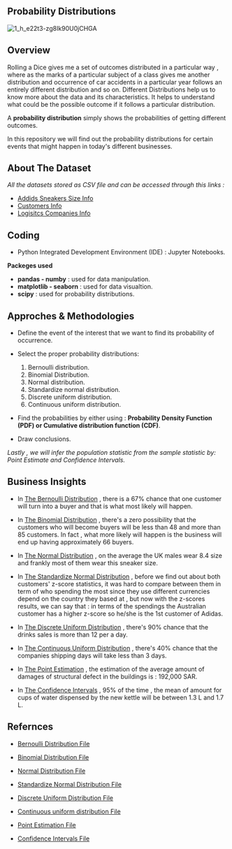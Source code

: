 ## Probability Distributions

![1_h_e22t3-zg8Ik90U0jCHGA](https://github.com/hayasalman/Probability-Distributions/assets/71796909/43629b35-22da-4d11-82b8-98b9f32ffac4)

## Overview

Rolling a Dice gives me a set of outcomes distributed in a particular way , where as the marks of a particular subject of a class gives me another distribution and occurrence of car accidents 
in a particular year follows an entirely different distribution and so on. 
Different Distributions help us to know more about the data and its characteristics. It helps to understand what could be the possible outcome if it follows a particular distribution.

A **probability distribution** simply shows the probabilities of getting different outcomes.

In this repository we will find out the probability distributions for certain events that might happen in today's different businesses.

## About The Dataset

 *All the datasets stored as CSV file and can be accessed through this links :*

- [Addids Sneakers Size Info](https://github.com/hayasalman/Probability-Distributions/blob/main/Datasets/adidas_data.csv)
- [Customers Info](https://github.com/hayasalman/Probability-Distributions/blob/main/Datasets/clients_data.csv)
- [Logisitcs Companies Info](https://github.com/hayasalman/Probability-Distributions/blob/main/Datasets/shipping_companies.csv)

## Coding

  -  Python Integrated Development Environment (IDE) : Jupyter Notebooks.

   **Packeges used** 
  * **pandas - numby** : used for data manipulation.
  * **matplotlib - seaborn** : used for data visualtion.
  * **scipy** : used for probability distributions.

## Approches & Methodologies

- Define the event of the interest that we want to find its probability of occurrence.
  
- Select the proper probability distributions:
  
   1. Bernoulli distribution.
   2. Binomial Distribution.
   3. Normal distribution.
   4. Standardize normal distribution.
   5. Discrete uniform distribution.
   6. Continuous uniform distribution.

- Find the probabilities by either using : **Probability Density Function (PDF) or Cumulative distribution function (CDF)**.

- Draw conclusions.

*Lastly , we will infer the population statistic from the sample statistic by: Point Estimate and Confidence Intervals.*

## Business Insights

- In [The Bernoulli Distribution](https://github.com/hayasalman/Probability-Distributions/blob/main/Notebooks/Bernoulli%20Vs.%20Binomial%20Distribution.ipynb) , there is a 67% chance that one customer will turn into a buyer and that is what most likely will happen.

- In [The Binomial Distribution](https://github.com/hayasalman/Probability-Distributions/blob/main/Notebooks/Bernoulli%20Vs.%20Binomial%20Distribution.ipynb) , there's a zero possibility that the customers who will become buyers will be less than 48 and more than 85 customers.
  In fact , what more likely will happen is the business will end up having approximately  66 buyers.

- In [The Normal Distribution](https://github.com/hayasalman/Probability-Distributions/blob/main/Notebooks/Normal%20Distribution.ipynb) , on the average the UK males wear 8.4 size and frankly most of them wear this sneaker size.

- In [The Standardize Normal Distribution](https://github.com/hayasalman/Probability-Distributions/blob/main/Notebooks/Normal%20Distribution.ipynb) , before we find out about both customers' z-score statistics, it was hard  to compare between them in term of who spending the most since they use different currencies depend on the country they based at ,
  but now with the z-scores results, we can say that : in terms of the spendings the Australian customer has a higher z-score so he/she is the 1st customer of Adidas.

- In [The Discrete Uniform Distribution](https://github.com/hayasalman/Probability-Distributions/blob/main/Notebooks/Uniform%20Distribution.ipynb) , there's 90% chance that the drinks sales is more than 12 per a day.

- In [The Continuous Uniform Distribution](https://github.com/hayasalman/Probability-Distributions/blob/main/Notebooks/Uniform%20Distribution.ipynb) , there's 40% chance that the companies shipping days will take less than 3 days.

- In [The Point Estimation](https://github.com/hayasalman/Probability-Distributions/blob/main/Notebooks/Point%20Estimation%20%26%20Confidence%20Interval.ipynb) , the estimation of the average amount of damages of structural defect in the buildings is : 192,000 SAR.

- In [The Confidence Intervals](https://github.com/hayasalman/Probability-Distributions/blob/main/Notebooks/Point%20Estimation%20%26%20Confidence%20Interval.ipynb) , 95% of the time , the mean of amount for cups of water dispensed by the new kettle will be between 1.3 L and 1.7 L.

## Refernces

- [Bernoulli Distribution File](https://github.com/hayasalman/Probability-Distributions/blob/main/Notebooks/Bernoulli%20Vs.%20Binomial%20Distribution.ipynb)
  
- [Binomial Distribution File](https://github.com/hayasalman/Probability-Distributions/blob/main/Notebooks/Bernoulli%20Vs.%20Binomial%20Distribution.ipynb)

- [Normal Distribution File](https://github.com/hayasalman/Probability-Distributions/blob/main/Notebooks/Normal%20Distribution.ipynb)

- [Standardize Normal Distribution File](https://github.com/hayasalman/Probability-Distributions/blob/main/Notebooks/Normal%20Distribution.ipynb)

- [Discrete Uniform Distribution File](https://github.com/hayasalman/Probability-Distributions/blob/main/Notebooks/Uniform%20Distribution.ipynb)

- [Continuous uniform distribution File](https://github.com/hayasalman/Probability-Distributions/blob/main/Notebooks/Uniform%20Distribution.ipynb)

-  [Point Estimation File](https://github.com/hayasalman/Probability-Distributions/blob/main/Notebooks/Point%20Estimation%20%26%20Confidence%20Interval.ipynb)

-  [Confidence Intervals File](https://github.com/hayasalman/Probability-Distributions/blob/main/Notebooks/Point%20Estimation%20%26%20Confidence%20Interval.ipynb)
  

